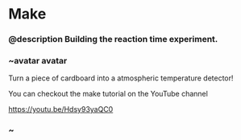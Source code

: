 # Make
### @description Building the reaction time experiment.

### ~avatar avatar

Turn a piece of cardboard into a atmospheric temperature detector!


You can checkout the make tutorial on the YouTube channel 

https://youtu.be/Hdsy93yaQC0

### ~
